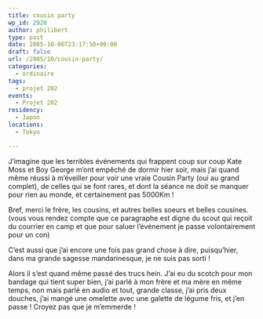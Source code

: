 ```yaml
---
title: cousin party
wp_id: 2920
author: philibert
type: post
date: 2005-10-06T23:17:50+00:00
draft: false
url: /2005/10/cousin-party/
categories:
  - ordinaire
tags:
  - projet 202
events:
  - Projet 202
residency:
  - Japon
locations:
  - Tokyo

---
```

J&rsquo;imagine que les terribles événements qui frappent coup sur coup Kate Moss et Boy George m&rsquo;ont empêché de dormir hier soir, mais j&rsquo;ai quand même réussi à m&rsquo;éveiller pour voir une vraie Cousin Party (oui au grand complet), de celles qui se font rares, et dont la séance ne doit se manquer pour rien au monde, et certainement pas 5000Km !
  
Bref, merci le frère, les cousins, et autres belles soeurs et belles cousines. (vous vous rendez compte que ce paragraphe est digne du scout qui reçoit du courrier en camp et que pour saluer l&rsquo;événement je passe volontairement pour un con)

C&rsquo;est aussi que j&rsquo;ai encore une fois pas grand chose à dire, puisqu&rsquo;hier, dans ma grande sagesse mandarinesque, je ne suis pas sorti !
  
Alors il s&rsquo;est quand même passé des trucs hein. J&rsquo;ai eu du scotch pour mon bandage qui tient super bien, j&rsquo;ai parlé à mon frère et ma mère en même temps, non mais parlé en audio et tout, grande classe, j&rsquo;ai pris deux douches, j&rsquo;ai mangé une omelette avec une galette de légume fris, et j&rsquo;en passe ! Croyez pas que je m&#8217;emmerde !